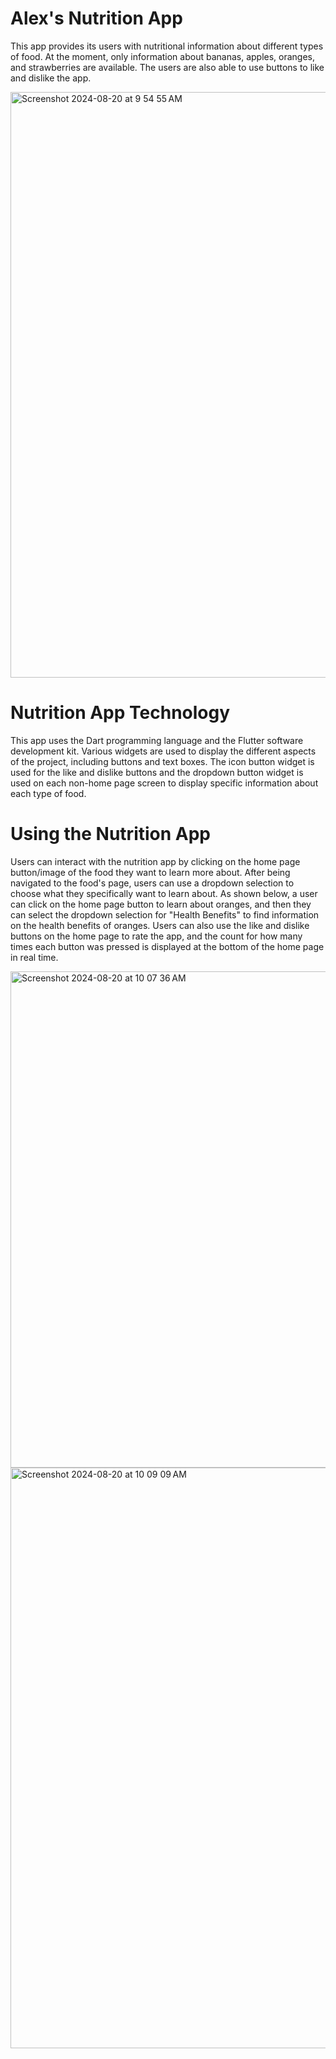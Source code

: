 # Alex's Nutrition App
This app provides its users with nutritional information about different types of food. At the moment, only information about bananas, apples, oranges, and strawberries are available. The users are also able to use buttons to like and dislike the app.

<img width="937" alt="Screenshot 2024-08-20 at 9 54 55 AM" src="https://github.com/user-attachments/assets/dafcfac1-23c3-4f32-bd69-3d29f58cf034">

# Nutrition App Technology
This app uses the Dart programming language and the Flutter software development kit. Various widgets are used to display the different aspects of the project, including buttons and text boxes. The icon button widget is used for the like and dislike buttons and the dropdown button widget is used on each non-home page screen to display specific information about each type of food.

# Using the Nutrition App
Users can interact with the nutrition app by clicking on the home page button/image of the food they want to learn more about. After being navigated to the food's page, users can use a dropdown selection to choose what they specifically want to learn about. As shown below, a user can click on the home page button to learn about oranges, and then they can select the dropdown selection for "Health Benefits" to find information on the health benefits of oranges. Users can also use the like and dislike buttons on the home page to rate the app, and the count for how many times each button was pressed is displayed at the bottom of the home page in real time.

<img width="794" alt="Screenshot 2024-08-20 at 10 07 36 AM" src="https://github.com/user-attachments/assets/7ae1e2e7-4611-4563-b15b-424f92de0df0">

<img width="929" alt="Screenshot 2024-08-20 at 10 09 09 AM" src="https://github.com/user-attachments/assets/112d2421-a89d-4cdb-a8e3-5e373d8afdfb">
